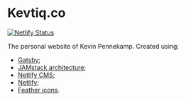 # Kevtiq.co

[![Netlify Status](https://api.netlify.com/api/v1/badges/b654c94e-08a6-4b79-b443-7837581b1d8d/deploy-status)](https://app.netlify.com/sites/gatsby-starter-netlify-cms-ci/deploys)

The personal website of Kevin Pennekamp. Created using:

- [Gatsby](https://www.gatsbyjs.org);
- [JAMstack architecture](https://jamstack.org);
- [Netlify CMS](https://www.netlifycms.org);
- [Netlify](https://www.netlify.com);
- [Feather icons](https://feathericons.com/).
